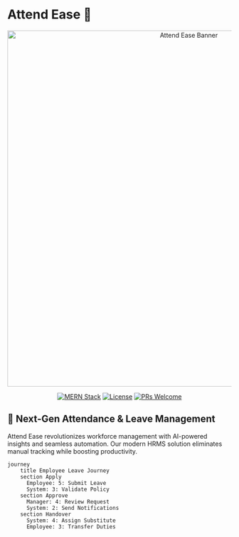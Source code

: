 # Attend Ease 🌟

<div align="center">
  <img src="https://via.placeholder.com/1200x400/4f46e5/ffffff?text=Attend+Ease+Modern+HRMS" alt="Attend Ease Banner" width="800"/>
  
  [![MERN Stack](https://img.shields.io/badge/Stack-MERN-61DAFB?style=for-the-badge&logo=react&logoColor=white)](https://mernstack.com)
  [![License](https://img.shields.io/badge/License-MIT-blue?style=for-the-badge)](LICENSE)
  [![PRs Welcome](https://img.shields.io/badge/PRs-welcome-brightgreen?style=for-the-badge)](CONTRIBUTING.md)
</div>

## 🚀 Next-Gen Attendance & Leave Management

Attend Ease revolutionizes workforce management with AI-powered insights and seamless automation. Our modern HRMS solution eliminates manual tracking while boosting productivity.

```mermaid
journey
    title Employee Leave Journey
    section Apply
      Employee: 5: Submit Leave
      System: 3: Validate Policy
    section Approve
      Manager: 4: Review Request
      System: 2: Send Notifications
    section Handover
      System: 4: Assign Substitute
      Employee: 3: Transfer Duties

